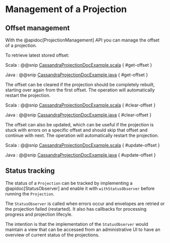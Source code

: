 # Management of a Projection

## Offset management

With the @apidoc[ProjectionManagement] API you can manage the offset of a projection.

To retrieve latest stored offset:

Scala
:  @@snip [CassandraProjectionDocExample.scala](/examples/src/it/scala/docs/cassandra/CassandraProjectionDocExample.scala) { #get-offset }

Java
:  @@snip [CassandraProjectionDocExample.java](/examples/src/it/java/jdocs/cassandra/CassandraProjectionDocExample.java) { #get-offset }

The offset can be cleared if the projection should be completely rebuilt, starting over again from the first offset.
The operation will automatically restart the projection.

Scala
:  @@snip [CassandraProjectionDocExample.scala](/examples/src/it/scala/docs/cassandra/CassandraProjectionDocExample.scala) { #clear-offset }

Java
:  @@snip [CassandraProjectionDocExample.java](/examples/src/it/java/jdocs/cassandra/CassandraProjectionDocExample.java) { #clear-offset }

The offset can also be updated, which can be useful if the projection is stuck with errors on a specific offset
and should skip that offset and continue with next. The operation will automatically restart the projection.

Scala
:  @@snip [CassandraProjectionDocExample.scala](/examples/src/it/scala/docs/cassandra/CassandraProjectionDocExample.scala) { #update-offset }

Java
:  @@snip [CassandraProjectionDocExample.java](/examples/src/it/java/jdocs/cassandra/CassandraProjectionDocExample.java) { #update-offset }

## Status tracking

The status of a `Projection` can be tracked by implementing a @apidoc[StatusObserver] and enable it with 
`withStatusObserver` before running the `Projection`.

The `StatusObserver` is called when errors occur and envelopes are retried or the projection failed (restarted).
It also has callbacks for processing progress and projection lifecyle.

The intention is that the implementation of the `StatusObserver` would maintain a view that can be accessed
from an administrative UI to have an overview of current status of the projections. 
